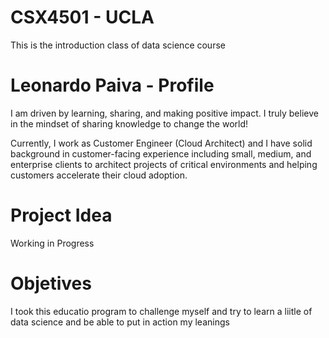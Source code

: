 # CSX4501 - UCLA

This is the introduction class of data science course

# Leonardo Paiva - Profile

I am driven by learning, sharing, and making positive impact. I truly believe in the mindset of sharing knowledge to change the world!

Currently, I work as Customer Engineer (Cloud Architect) and I have solid background in customer-facing experience including small, medium, and enterprise clients to architect projects of critical environments and helping customers accelerate their cloud adoption.

# Project Idea

Working in Progress

# Objetives

I took this educatio program to challenge myself and try to learn a liitle of data science and be able to put in action my leanings
